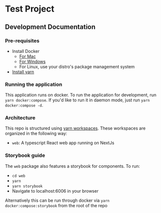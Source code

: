 # Test Project

## Development Documentation

### Pre-requisites

- Install Docker
  - [For Mac](https://docs.docker.com/docker-for-mac/install/)
  - [For Windows](https://docs.docker.com/docker-for-windows/)
  - For Linux, use your distro's package management system
- [Install yarn](https://yarnpkg.com/getting-started/install)

### Running the application

This application runs on docker. To run the application for development, run `yarn docker:compose`. If you'd like to run it in daemon mode, just run `yarn docker:compose -d`.

### Architecture

This repo is structured using [yarn workspaces](https://yarnpkg.com/lang/en/docs/workspaces/). These workspaces are organized in the following way:

- `web`: A typescript React web app running on NextJs

### Storybook guide

The `web` package also features a storybook for components. To run:

- `cd web`
- `yarn`
- `yarn storybook`
- Navigate to localhost:6006 in your browser

Alternatively this can be run through docker via `yarn docker:compose:storybook` from the root of the repo
